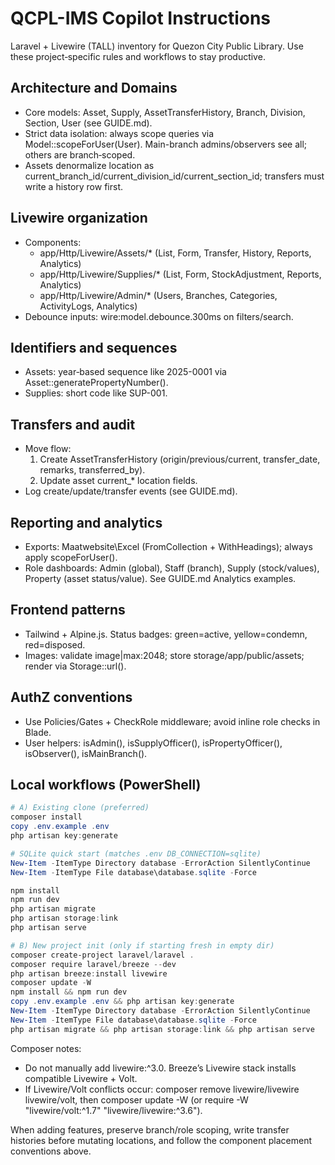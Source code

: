 # QCPL-IMS Copilot Instructions

Laravel + Livewire (TALL) inventory for Quezon City Public Library. Use these project‑specific rules and workflows to stay productive.

## Architecture and Domains
- Core models: Asset, Supply, AssetTransferHistory, Branch, Division, Section, User (see GUIDE.md).
- Strict data isolation: always scope queries via Model::scopeForUser(User). Main-branch admins/observers see all; others are branch‑scoped.
- Assets denormalize location as current_branch_id/current_division_id/current_section_id; transfers must write a history row first.

## Livewire organization
- Components:
  - app/Http/Livewire/Assets/* (List, Form, Transfer, History, Reports, Analytics)
  - app/Http/Livewire/Supplies/* (List, Form, StockAdjustment, Reports, Analytics)
  - app/Http/Livewire/Admin/* (Users, Branches, Categories, ActivityLogs, Analytics)
- Debounce inputs: wire:model.debounce.300ms on filters/search.

## Identifiers and sequences
- Assets: year‑based sequence like 2025-0001 via Asset::generatePropertyNumber().
- Supplies: short code like SUP-001.

## Transfers and audit
- Move flow:
  1) Create AssetTransferHistory (origin/previous/current, transfer_date, remarks, transferred_by).
  2) Update asset current_* location fields.
- Log create/update/transfer events (see GUIDE.md).

## Reporting and analytics
- Exports: Maatwebsite\Excel (FromCollection + WithHeadings); always apply scopeForUser().
- Role dashboards: Admin (global), Staff (branch), Supply (stock/values), Property (asset status/value). See GUIDE.md Analytics examples.

## Frontend patterns
- Tailwind + Alpine.js. Status badges: green=active, yellow=condemn, red=disposed.
- Images: validate image|max:2048; store storage/app/public/assets; render via Storage::url().

## AuthZ conventions
- Use Policies/Gates + CheckRole middleware; avoid inline role checks in Blade.
- User helpers: isAdmin(), isSupplyOfficer(), isPropertyOfficer(), isObserver(), isMainBranch().

## Local workflows (PowerShell)
```powershell
# A) Existing clone (preferred)
composer install
copy .env.example .env
php artisan key:generate

# SQLite quick start (matches .env DB_CONNECTION=sqlite)
New-Item -ItemType Directory database -ErrorAction SilentlyContinue
New-Item -ItemType File database\database.sqlite -Force

npm install
npm run dev
php artisan migrate
php artisan storage:link
php artisan serve
```
```powershell
# B) New project init (only if starting fresh in empty dir)
composer create-project laravel/laravel .
composer require laravel/breeze --dev
php artisan breeze:install livewire
composer update -W
npm install && npm run dev
copy .env.example .env && php artisan key:generate
New-Item -ItemType Directory database -ErrorAction SilentlyContinue
New-Item -ItemType File database\database.sqlite -Force
php artisan migrate && php artisan storage:link && php artisan serve
```
Composer notes:
- Do not manually add livewire:^3.0. Breeze’s Livewire stack installs compatible Livewire + Volt.
- If Livewire/Volt conflicts occur: composer remove livewire/livewire livewire/volt, then composer update -W (or require -W "livewire/volt:^1.7" "livewire/livewire:^3.6").

When adding features, preserve branch/role scoping, write transfer histories before mutating locations, and follow the component placement conventions above.